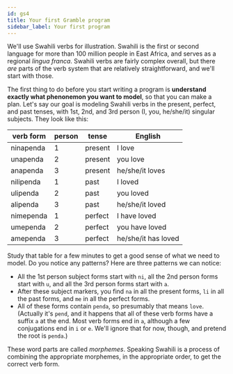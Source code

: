 ```yaml
---
id: gs4
title: Your first Gramble program
sidebar_label: Your first program
---
```


We'll use Swahili verbs for illustration.  Swahili is the first or second language for more than 100 million people in East Africa, and serves as a regional *lingua franca*.  Swahili verbs are fairly complex overall, but there *are* parts of the verb system that are relatively straightforward, and we'll start with those.  

The first thing to do before you start writing a program is **understand exactly what phenonemon you want to model**, so that you can make a plan.  Let's say our goal is modeling Swahili verbs in the present, perfect, and past tenses, with 1st, 2nd, and 3rd person (I, you, he/she/it) singular subjects.  They look like this:

| verb form | person | tense | English |
|-----------|--------|-------|---------|
| ninapenda | 1 | present | I love |
| unapenda | 2 | present | you love |
| anapenda | 3 | present | he/she/it loves |
| nilipenda | 1 | past | I loved |
| ulipenda | 2 | past | you loved |
| alipenda | 3 | past | he/she/it loved |
| nimependa | 1 | perfect | I have loved |
| umependa | 2 | perfect | you have loved |
| amependa | 3 | perfect | he/she/it has loved |

Study that table for a few minutes to get a good sense of what we need to model.  Do you notice any patterns?  Here are three patterns we can notice:

* All the 1st person subject forms start with ``ni``, all the 2nd person forms start with ``u``, and all the 3rd person forms start with ``a``.  
* After these subject markers, you find ``na`` in all the present forms, ``li`` in all the past forms, and ``me`` in all the perfect forms.
* All of these forms contain ``penda``, so presumably that means ``love``.  (Actually it's ``pend``, and it happens that all of these verb forms have a suffix ``a`` at the end.  Most verb forms end in ``a``, although a few conjugations end in ``i`` or ``e``.  We'll ignore that for now, though, and pretend the root is ``penda``.)

These word parts are called *morphemes*.  Speaking Swahili is a process of combining the appropriate morphemes, in the appropriate order, to get the correct verb form.  
